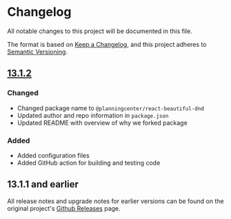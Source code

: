 # Changelog

All notable changes to this project will be documented in this file.

The format is based on [Keep a Changelog](https://keepachangelog.com/en/1.0.0/),
and this project adheres to [Semantic Versioning](https://semver.org/spec/v2.0.0.html).

## [13.1.2]

### Changed

- Changed package name to `@planningcenter/react-beautiful-dnd`
- Updated author and repo information in `package.json`
- Updated README with overview of why we forked package

### Added

- Added configuration files
- Added GitHub action for building and testing code

## 13.1.1 and earlier

All release notes and upgrade notes for earlier versions can be found on the original
project's [Github Releases] page.

[13.1.2]: https://github.com/planningcenter/react-beautiful-dnd/compare/v13.1.1..v13.1.2
[github releases]: https://github.com/atlassian/react-beautiful-dnd/releases
